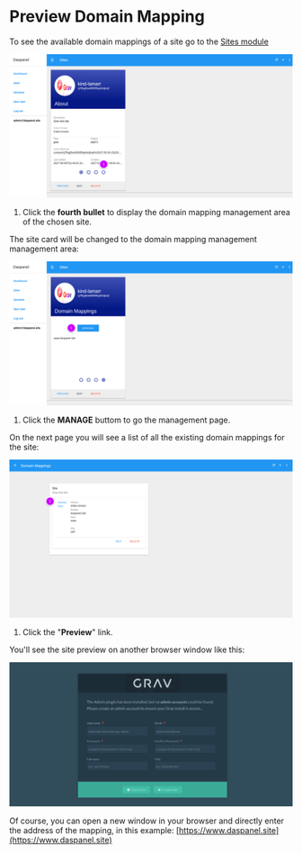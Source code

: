 # Preview Domain Mapping

To see the available domain mappings of a site go to the [Sites module](http://admin.daspanel.site/sites/)

[![Daspanel site mapping](img/site-mappings.png)](img/site-mappings.png)

1. Click the **fourth bullet** to display the domain mapping management area of 
the chosen site.

The site card will be changed to the domain mapping management management area:

[![Daspanel site mapping tab](img/site-mappings-area-edit.png)](img/site-mappings-area-edit.png)

1. Click the **MANAGE** buttom to go the management page.

On the next page you will see a list of all the existing domain mappings for the site:

[![Daspanel site mapping preview](img/site-mapping-preview1.png)](img/site-mapping-preview1.png)

1. Click the "**Preview**" link.

You'll see the site preview on another browser window like this:

[![Daspanel site domain mapping preview page](img/site-mapping-preview2.png)](img/site-mapping-preview2.png)

Of course, you can open a new window in your browser and directly enter the 
address of the mapping, in this example: [https://www.daspanel.site](https://www.daspanel.site)
